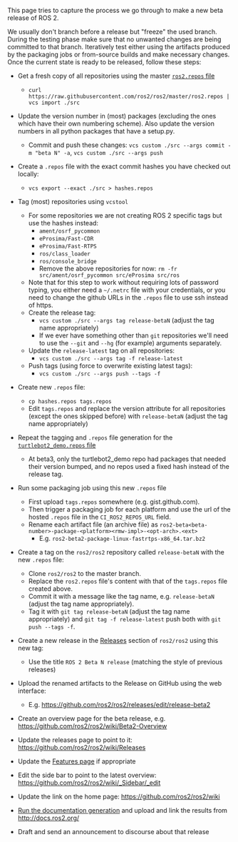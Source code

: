This page tries to capture the process we go through to make a new beta release of ROS 2.

We usually don't branch before a release but "freeze" the used branch.
During the testing phase make sure that no unwanted changes are being committed to that branch.
Iteratively test either using the artifacts produced by the packaging jobs or from-source builds and make necessary changes.
Once the current state is ready to be released, follow these steps:

- Get a fresh copy of all repositories using the master [`ros2.repos` file](https://raw.githubusercontent.com/ros2/ros2/master/ros2.repos)
  - `curl https://raw.githubusercontent.com/ros2/ros2/master/ros2.repos | vcs import ./src`

- Update the version number in (most) packages (excluding the ones which have their own numbering scheme). Also update the version numbers in all python packages that have a setup.py.
  - Commit and push these changes: `vcs custom ./src --args commit -m "beta N" -a`, `vcs custom ./src --args push`


- Create a `.repos` file with the exact commit hashes you have checked out locally:
  - `vcs export --exact ./src > hashes.repos`

- Tag (most) repositories using `vcstool`
  - For some repositories we are not creating ROS 2 specific tags but use the hashes instead:
    - `ament/osrf_pycommon`
    - `eProsima/Fast-CDR`
    - `eProsima/Fast-RTPS`
    - `ros/class_loader`
    - `ros/console_bridge`
    - Remove the above repositories for now: `rm -fr src/ament/osrf_pycommon src/eProsima src/ros`
  - Note that for this step to work without requiring lots of password typing, you either need a `~/.netrc` file with your credentials, or you need to change the github URLs in the `.repos` file to use ssh instead of https.
  - Create the release tag:
    - `vcs custom ./src --args tag release-betaN` (adjust the tag name appropriately)
    - If we ever have something other than `git` repositories we'll need to use the `--git` and `--hg` (for example) arguments separately.
  - Update the `release-latest` tag on all repositories:
    - `vcs custom ./src --args tag -f release-latest`
  - Push tags (using force to overwrite existing latest tags):
    - `vcs custom ./src --args push --tags -f`

- Create new `.repos` file:
  - `cp hashes.repos tags.repos`
  - Edit `tags.repos` and replace the version attribute for all repositories (except the ones skipped before) with `release-betaN` (adjust the tag name appropriately)

- Repeat the tagging and `.repos` file generation for the [`turtlebot2_demo.repos` file](https://github.com/ros2/turtlebot2_demo/blob/release-latest/turtlebot2_demo.repos)
  - At beta3, only the turtlebot2_demo repo had packages that needed their version bumped, and no repos used a fixed hash instead of the release tag.

- Run some packaging job using this new `.repos` file
  - First upload `tags.repos` somewhere (e.g. gist.github.com).
  - Then trigger a packaging job for each platform and use the url of the hosted `.repos` file in the `CI_ROS2_REPOS_URL` field.
  - Rename each artifact file (an archive file) as `ros2-beta<beta-number>-package-<platform><rmw-impl>-<opt-arch>.<ext>`
    - E.g. `ros2-beta2-package-linux-fastrtps-x86_64.tar.bz2`

- Create a tag on the `ros2/ros2` repository called `release-betaN` with the new `.repos` file:
  - Clone `ros2/ros2` to the master branch.
  - Replace the `ros2.repos` file's content with that of the `tags.repos` file created above.
  - Commit it with a message like the tag name, e.g. `release-betaN` (adjust the tag name appropriately).
  - Tag it with `git tag release-betaN` (adjust the tag name appropriately) and `git tag -f release-latest` push both with `git push --tags -f`.

- Create a new release in the [Releases](https://github.com/ros2/ros2/releases) section of `ros2/ros2` using this new tag:
  - Use the title `ROS 2 Beta N release` (matching the style of previous releases)
- Upload the renamed artifacts to the Release on GitHub using the web interface:
  - E.g. https://github.com/ros2/ros2/releases/edit/release-beta2
- Create an overview page for the beta release, e.g. https://github.com/ros2/ros2/wiki/Beta2-Overview
- Update the releases page to point to it: https://github.com/ros2/ros2/wiki/Releases
- Update the [Features page](https://github.com/ros2/ros2/wiki/Features) if appropriate
- Edit the side bar to point to the latest overview: https://github.com/ros2/ros2/wiki/_Sidebar/_edit
- Update the link on the home page: https://github.com/ros2/ros2/wiki
- [Run the documentation generation](https://github.com/ros2/docs.ros2.org/tree/doc_gen) and upload and link the results from http://docs.ros2.org/
- Draft and send an announcement to discourse about that release
